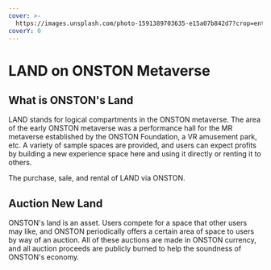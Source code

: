 ```yaml
---
cover: >-
  https://images.unsplash.com/photo-1591389703635-e15a07b842d7?crop=entropy&cs=srgb&fm=jpg&ixid=MnwxOTcwMjR8MHwxfHNlYXJjaHw3fHxsYW5kfGVufDB8fHx8MTYzOTI1MTMxNg&ixlib=rb-1.2.1&q=85
coverY: 0
---
```


# LAND on ONSTON Metaverse

## What is ONSTON's Land

LAND stands for logical compartments in the ONSTON metaverse. The area of the early ONSTON metaverse was a performance hall for the MR metaverse established by the ONSTON Foundation, a VR amusement park, etc. A variety of sample spaces are provided, and users can expect profits by building a new experience space here and using it directly or renting it to others.

The purchase, sale, and rental of LAND via ONSTON.

## Auction New Land

ONSTON's land is an asset. Users compete for a space that other users may like, and ONSTON periodically offers a certain area of space to users by way of an auction. All of these auctions are made in ONSTON currency, and all auction proceeds are publicly burned to help the soundness of ONSTON's economy.
